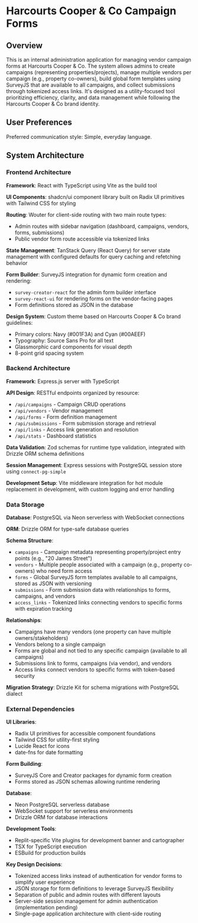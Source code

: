 # Harcourts Cooper & Co Campaign Forms

## Overview

This is an internal administration application for managing vendor campaign forms at Harcourts Cooper & Co. The system allows admins to create campaigns (representing properties/projects), manage multiple vendors per campaign (e.g., property co-owners), build global form templates using SurveyJS that are available to all campaigns, and collect submissions through tokenized access links. It's designed as a utility-focused tool prioritizing efficiency, clarity, and data management while following the Harcourts Cooper & Co brand identity.

## User Preferences

Preferred communication style: Simple, everyday language.

## System Architecture

### Frontend Architecture

**Framework**: React with TypeScript using Vite as the build tool

**UI Components**: shadcn/ui component library built on Radix UI primitives with Tailwind CSS for styling

**Routing**: Wouter for client-side routing with two main route types:
- Admin routes with sidebar navigation (dashboard, campaigns, vendors, forms, submissions)
- Public vendor form route accessible via tokenized links

**State Management**: TanStack Query (React Query) for server state management with configured defaults for query caching and refetching behavior

**Form Builder**: SurveyJS integration for dynamic form creation and rendering:
- `survey-creator-react` for the admin form builder interface
- `survey-react-ui` for rendering forms on the vendor-facing pages
- Form definitions stored as JSON in the database

**Design System**: Custom theme based on Harcourts Cooper & Co brand guidelines:
- Primary colors: Navy (#001F3A) and Cyan (#00AEEF)
- Typography: Source Sans Pro for all text
- Glassmorphic card components for visual depth
- 8-point grid spacing system

### Backend Architecture

**Framework**: Express.js server with TypeScript

**API Design**: RESTful endpoints organized by resource:
- `/api/campaigns` - Campaign CRUD operations
- `/api/vendors` - Vendor management
- `/api/forms` - Form definition management
- `/api/submissions` - Form submission storage and retrieval
- `/api/links` - Access link generation and resolution
- `/api/stats` - Dashboard statistics

**Data Validation**: Zod schemas for runtime type validation, integrated with Drizzle ORM schema definitions

**Session Management**: Express sessions with PostgreSQL session store using `connect-pg-simple`

**Development Setup**: Vite middleware integration for hot module replacement in development, with custom logging and error handling

### Data Storage

**Database**: PostgreSQL via Neon serverless with WebSocket connections

**ORM**: Drizzle ORM for type-safe database queries

**Schema Structure**:
- `campaigns` - Campaign metadata representing property/project entry points (e.g., "20 James Street")
- `vendors` - Multiple people associated with a campaign (e.g., property co-owners) who need form access
- `forms` - Global SurveyJS form templates available to all campaigns, stored as JSON with versioning
- `submissions` - Form submission data with relationships to forms, campaigns, and vendors
- `access_links` - Tokenized links connecting vendors to specific forms with expiration tracking

**Relationships**:
- Campaigns have many vendors (one property can have multiple owners/stakeholders)
- Vendors belong to a single campaign
- Forms are global and not tied to any specific campaign (available to all campaigns)
- Submissions link to forms, campaigns (via vendor), and vendors
- Access links connect vendors to specific forms with token-based security

**Migration Strategy**: Drizzle Kit for schema migrations with PostgreSQL dialect

### External Dependencies

**UI Libraries**:
- Radix UI primitives for accessible component foundations
- Tailwind CSS for utility-first styling
- Lucide React for icons
- date-fns for date formatting

**Form Building**:
- SurveyJS Core and Creator packages for dynamic form creation
- Forms stored as JSON schemas allowing runtime rendering

**Database**:
- Neon PostgreSQL serverless database
- WebSocket support for serverless environments
- Drizzle ORM for database interactions

**Development Tools**:
- Replit-specific Vite plugins for development banner and cartographer
- TSX for TypeScript execution
- ESBuild for production builds

**Key Design Decisions**:
- Tokenized access links instead of authentication for vendor forms to simplify user experience
- JSON storage for form definitions to leverage SurveyJS flexibility
- Separation of public and admin routes with different layouts
- Server-side session management for admin authentication (implementation pending)
- Single-page application architecture with client-side routing